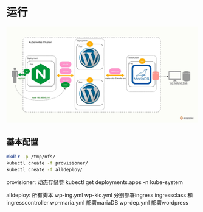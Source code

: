 # 运行

![整体图](./pic.jpg)

## 基本配置
```bash
mkdir -p /tmp/nfs/
kubectl create -f provisioner/
kubectl create -f alldeploy/
```

provisioner: 动态存储卷
kubectl get deployments.apps -n kube-system

alldeploy: 所有脚本
wp-ing.yml  wp-kic.yml  分别部署ingress ingressclass 和 ingresscontroller
wp-maria.yml 部署mariaDB
wp-dep.yml   部署wordpress

